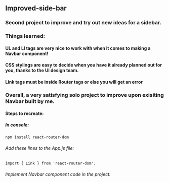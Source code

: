 ## Improved-side-bar
### Second project to improve and try out new ideas for a sidebar.

### Things learned:
#### UL and LI tags are very nice to work with when it comes to making a Navbar component!
#### CSS stylings are easy to decide when you have it already planned out for you, thanks to the UI design team.
#### Link tags must be inside Router tags or else you will get an error
####
### Overall, a very satisfying solo project to improve upon exisiting Navbar built by me.

#### Steps to recreate:

##### In console:
`
npm install react-router-dom
`
###### Add these lines to the App.js file:
`
import { Link } from 'react-router-dom';
`
###### Implement Navbar component code in the project.


